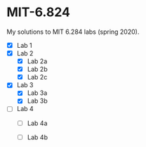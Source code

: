 # MIT-6.824

My solutions to MIT 6.284 labs (spring 2020).

- [X] Lab 1
- [X] Lab 2
	- [X] Lab 2a
	- [X] Lab 2b
	- [X] Lab 2c
- [X] Lab 3
	- [X] Lab 3a
	- [X] Lab 3b
- [ ] Lab 4
	- [ ] Lab 4a
	- [ ] Lab 4b

